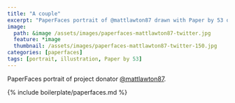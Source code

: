 ```yaml
---
title: "A couple"
excerpt: "PaperFaces portrait of @mattlawton87 drawn with Paper by 53 on an iPad."
image: 
  path: &image /assets/images/paperfaces-mattlawton87-twitter.jpg 
  feature: *image
  thumbnail: /assets/images/paperfaces-mattlawton87-twitter-150.jpg
categories: [paperfaces]
tags: [portrait, illustration, Paper by 53]
---
```


PaperFaces portrait of project donator [@mattlawton87](https://twitter.com/mattlawton87).

{% include boilerplate/paperfaces.md %}
